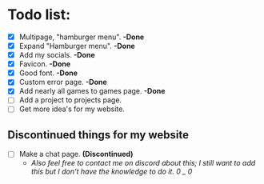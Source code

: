 
# Todo list:

* [x] Multipage, "hamburger menu".  **-Done**
* [X] Expand "Hamburger menu".  **-Done**
* [x] Add my socials.  **-Done**
* [x] Favicon.  **-Done**
* [x] Good font.  **-Done**
* [x] Custom error page.  **-Done**
* [X] Add nearly all games to games page.  **-Done**
* [ ] Add a project to projects page.
* [ ] Get more idea's for my website.

## Discontinued things for my website

* [ ] Make a chat page.  **(Discontinued)**
  * *Also feel free to contact me on discord about this; I still want to add this but I don't have the knowledge to do it. 0 _ 0*

